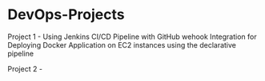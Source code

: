 # DevOps-Projects

Project 1 - Using Jenkins CI/CD Pipeline with GitHub wehook Integration for Deploying Docker Application on EC2 instances using the declarative pipeline 

Project 2 - 

